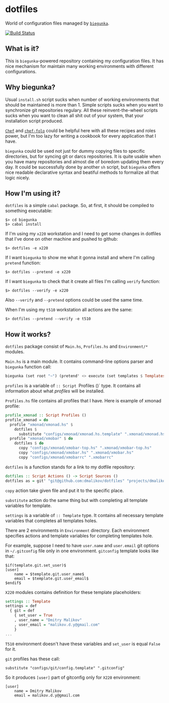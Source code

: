 # dotfiles

World of configuration files managed by [`biegunka`](https://github.com/biegunka).

[![Build Status](https://drone.io/github.com/dmalikov/dotfiles/status.png)](https://drone.io/github.com/dmalikov/dotfiles/latest)

## What is it?

This is `biegunka`-powered repository containing my configuration files. It has
nice mechanism for maintain many working environments with different
configurations.

## Why biegunka?

Usual `install.sh` script sucks when number of working environments that should
be maintained is more than 1. Simple scripts sucks when you want to synchronize
git repositories regulary. All these reinvent-the-wheel scripts sucks when you
want to clean all shit out of your system, that your installation script
produced.

[`Chef`](https://github.com/opscode/chef) and
[`chef-folo`](http://docs.opscode.com/chef_solo.html) could be helpful here
with all these recipes and roles power, but I'm too lazy for writing a cookbook
for every application that I have.

`biegunka` could be used not just for dummy copying files to specific
directories, but for syncing git or darcs repositories. It is quite usable when
you have many repositories and almost die of boredom updating them every day.
It could be successfully done by another `sh` script, but `biegunka` offers
nice readable declarative syntax and beatiful methods to formalize all that
logic nicely.

## How I'm using it?

`dotfiles` is a simple `cabal` package. So, at first, it should be compiled to
something executable:

```
$> cd biegunka
$> cabal install
```

If I'm using my `x220` workstation and I need to get some changes in dotfiles
that I've done on other machine and pushed to github:

```
$> dotfiles -e x220
```

If I want `biegunka` to show me what it gonna install and where I'm calling
`pretend` function:

```
$> dotfiles --pretend -e x220
```

If I want `biegunka` to check that it create all files I'm calling `verify`
function:

```
$> dotfiles --verify -e x220
```

Also `--verify` and `--pretend` options could be used the same time.

When I'm using my `t510` workstation all actions are the same:

```
$> dotfiles --pretend --verify -e t510
```

## How it works?

`dotfiles` package consist of `Main.hs`, `Profiles.hs` and `Environment/*`
modules.

`Main.hs` is a main module. It contains command-line options parser and
`biegunka` function call:

```haskell
biegunka (set root "~") (pretend' <> execute (set templates $ Templates settings') <> verify') profiles'
```

`profiles` is a variable of `:: Script `Profiles ()` type. It contains all
information about what _profiles_ will be installed.

`Profiles.hs` file contains all profiles that I have. Here is example of xmonad
profile:

```haskell
profile_xmonad :: Script Profiles ()
profile_xmonad = do
  profile "xmonad/xmonad.hs" $
    dotfiles $
      substitute "configs/xmonad/xmonad.hs.template" ".xmonad/xmonad.hs"
  profile "xmonad/xmobar" $ do
    dotfiles $ do
      copy "configs/xmonad/xmobar-top.hs" ".xmonad/xmobar-top.hs"
      copy "configs/xmonad/xmobar.hs" ".xmonad/xmobar.hs"
      copy "configs/xmonad/xmobarrc" ".xmobarrc"
```

`dotfiles` is a function stands for a link to my dotfile repository:

``` haskell
dotfiles :: Script Actions () -> Script Sources ()
dotfiles as = git' "git@github.com:dmalikov/dotfiles" "projects/dmalikov/dotfiles" $ def & actions .~ as
```

`copy` action take given file and put it to the specific place.

`substitute` action do the same thing but with completing all template
variables for template.

`settings` is a variable of `:: Template` type. It contains all necessary
template variables that completes all templates holes.

There are 2 environments in `Environment` directory. Each environment specifies
actions and template variables for completing templates hole.

For example, suppose I need to have `user.name` and `user.email` git options in
`~/.gitconfig` file only in one environment. `gitconfig` template looks like
that:

```
$if(template.git.set_user)$
[user]
    name = $template.git.user_name$
    email = $template.git.user_email$
$endif$
```

`X220` modules contains definition for these template placeholders:

```haskell
settings :: Template
settings = def
  { git = def
    { set_user = True
    , user_name = "Dmitry Malikov"
    , user_email = "malikov.d.y@gmail.com"
    }
...
```

`T510` environment doesn't have these variables and `set_user` is equal `False`
for it.

`git` profiles has these call:

```
substitute "configs/git/config.template" ".gitconfig"
```

So it produces `[user]` part of gitconfig only for `X220` environment:

```
[user]
    name = Dmitry Malikov
    email = malikov.d.y@gmail.com
```

